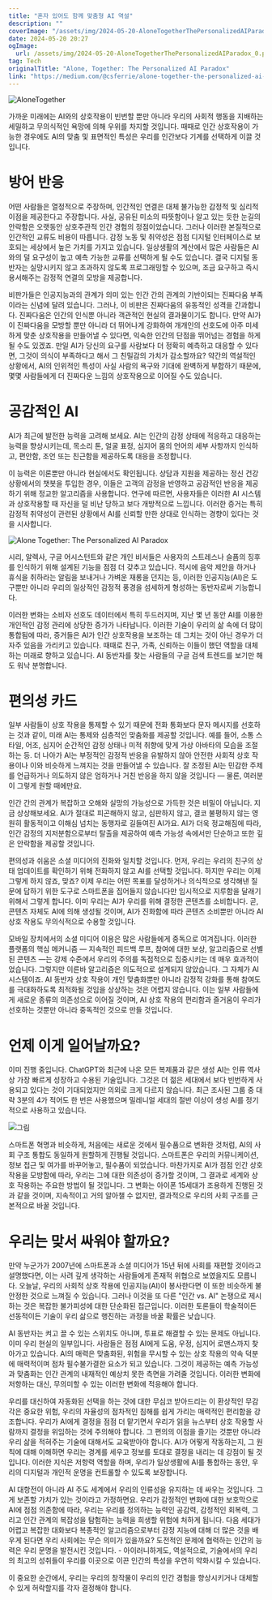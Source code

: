 ```yaml
---
title: "혼자 있어도 함께 맞춤형 AI 역설"
description: ""
coverImage: "/assets/img/2024-05-20-AloneTogetherThePersonalizedAIParadox_0.png"
date: 2024-05-20 20:27
ogImage:
  url: /assets/img/2024-05-20-AloneTogetherThePersonalizedAIParadox_0.png
tag: Tech
originalTitle: "Alone, Together: The Personalized AI Paradox"
link: "https://medium.com/@csferrie/alone-together-the-personalized-ai-paradox-43e52993ad9d"
---
```


![AloneTogether](/assets/img/2024-05-20-AloneTogetherThePersonalizedAIParadox_0.png)

가까운 미래에는 AI와의 상호작용이 빈번할 뿐만 아니라 우리의 사회적 행동을 지배하는 세밀하고 무의식적인 욕망에 의해 우위를 차지할 것입니다. 때때로 인간 상호작용이 가능한 경우에도 AI의 맞춤 및 표면적인 특성은 우리를 인간보다 기계를 선택하게 이끌 것입니다.

# 방어 반응

어떤 사람들은 열정적으로 주장하며, 인간적인 연결은 대체 불가능한 감정적 및 심리적 이점을 제공한다고 주장합니다. 사실, 공유된 미소의 따뜻함이나 알고 있는 듯한 눈길의 안락함은 오랫동안 상호주관적 인간 경험의 정점이었습니다. 그러나 이러한 본질적으로 인간적인 교류도 비용이 따릅니다. 감정 노동 및 취약성은 점점 디지털 인터페이스로 보호되는 세상에서 높은 가치를 가지고 있습니다. 일상생활의 계산에서 많은 사람들은 AI와의 덜 요구성이 높고 예측 가능한 교류를 선택하게 될 수도 있습니다. 결국 디지털 동반자는 실망시키지 않고 초과하지 않도록 프로그래밍할 수 있으며, 조금 요구하고 즉시 용서해주는 감정적 연결의 모방을 제공합니다.

<div class="content-ad"></div>

비판가들은 인공지능과의 관계가 의미 있는 인간 간의 관계의 기반이되는 진짜다움 부족이라는 신념에 달려 있습니다. 그러나, 이 비판은 진짜다움의 유동적인 성격을 간과합니다. 진짜다움은 인간의 인식뿐 아니라 객관적인 현실의 결과물이기도 합니다. 만약 AI가 이 진짜다움을 모방할 뿐만 아니라 더 뛰어나게 강화하여 개개인의 선호도에 아주 미세하게 맞춘 상호작용을 만들어낼 수 있다면, 익숙한 인간의 단점을 뛰어넘는 경험을 하게 될 수도 있겠죠. 만일 AI가 당신의 요구를 사람보다 더 정확히 예측하고 대응할 수 있다면, 그것이 의식이 부족하다고 해서 그 친밀감의 가치가 감소할까요? 약간의 역설적인 상황에서, AI의 인위적인 특성이 사실 사람의 욕구와 기대에 완벽하게 부합하기 때문에, 몇몇 사람들에게 더 진짜다운 느낌의 상호작용으로 이어질 수도 있습니다.

# 공감적인 AI

AI가 최근에 발전한 능력을 고려해 보세요. AI는 인간의 감정 상태에 적응하고 대응하는 능력을 향상시키는데, 목소리 톤, 얼굴 표정, 심지어 몸의 언어의 세부 사항까지 인식하고, 편안함, 조언 또는 친근함을 제공하도록 대응을 조정합니다.

이 능력은 이론뿐만 아니라 현실에서도 확인됩니다. 상담과 지원을 제공하는 정신 건강 상황에서의 챗봇을 투입한 경우, 이들은 고객의 감정을 반영하고 공감적인 반응을 제공하기 위해 정교한 알고리즘을 사용합니다. 연구에 따르면, 사용자들은 이러한 AI 시스템과 상호작용할 때 자신을 덜 비난 당하고 보다 개방적으로 느낍니다. 이러한 증거는 특히 감정적 취약성이 관련된 상황에서 AI를 신뢰할 만한 상대로 인식하는 경향이 있다는 것을 시사합니다.

<div class="content-ad"></div>

![Alone Together: The Personalized AI Paradox](/assets/img/2024-05-20-AloneTogetherThePersonalizedAIParadox_1.png)

시리, 알렉사, 구글 어시스턴트와 같은 개인 비서들은 사용자의 스트레스나 슬픔의 징후를 인식하기 위해 설계된 기능을 점점 더 갖추고 있습니다. 적시에 음악 제안을 하거나 휴식을 취하라는 알림을 보내거나 가벼운 재롱을 던지는 등, 이러한 인공지능(AI)은 도구뿐만 아니라 우리의 일상적인 감정적 풍경을 섬세하게 형성하는 동반자로써 기능합니다.

이러한 변화는 소비자 선호도 데이터에서 특히 두드러지며, 지난 몇 년 동안 AI를 이용한 개인적인 감정 관리에 상당한 증가가 나타납니다. 이러한 기술이 우리의 삶 속에 더 많이 통합됨에 따라, 증거들은 AI가 인간 상호작용을 보조하는 데 그치는 것이 아닌 경우가 더 자주 있음을 가리키고 있습니다. 때때로 친구, 가족, 신뢰하는 이들이 했던 역할을 대체하는 미래로 향하고 있습니다. AI 동반자를 찾는 사람들의 구글 검색 트렌드를 보기만 해도 워낙 분명합니다.

# 편의성 카드

<div class="content-ad"></div>

일부 사람들이 상호 작용을 통제할 수 있기 때문에 전화 통화보다 문자 메시지를 선호하는 것과 같이, 미래 AI는 통제와 심층적인 맞춤화를 제공할 것입니다. 예를 들어, 소통 스타일, 어조, 심지어 순간적인 감정 상태나 미적 취향에 맞게 가상 아바타의 모습을 조절하는 등. 더 나아가 AI는 부정적인 감정적 반응을 유발하지 않아 안전한 사회적 상호 작용이나 이와 비슷하게 느껴지는 것을 만들어낼 수 있습니다. 잘 조정된 AI는 민감한 주제를 언급하거나 의도하지 않은 엄하거나 거친 반응을 하지 않을 것입니다 — 물론, 여러분이 그렇게 원할 때에만요.

인간 간의 관계가 복잡하고 오해와 실망의 가능성으로 가득한 것은 비밀이 아닙니다. 지금 상상해보세요. AI가 절대로 피곤해하지 않고, 심판하지 않고, 결코 불평하지 않는 영원히 활동적이고 이해심 넘치는 동행자로 길들여진 AI가요. AI가 더욱 정교해짐에 따라, 인간 감정의 지저분함으로부터 탈출을 제공하여 예측 가능성 속에서만 단순하고 또한 깊은 안락함을 제공할 것입니다.

편의성과 쉬움은 소셜 미디어의 진화와 일치할 것입니다. 먼저, 우리는 우리의 친구의 상태 업데이트를 확인하기 위해 전화하지 않고 AI를 선택할 것입니다. 하지만 우리는 이제 그렇게 하지 않죠, 맞죠? 이제 우리는 어떤 목표를 달성하거나 의식적으로 생각해낸 질문에 답하기 위한 도구로 스마트폰을 집어들지 않습니다만 임시적으로 지루함을 달래기 위해서 그렇게 합니다. 이미 우리는 AI가 우리를 위해 결정한 콘텐츠를 소비합니다. 곧, 콘텐츠 자체도 AI에 의해 생성될 것이며, AI가 진화함에 따라 콘텐츠 소비뿐만 아니라 AI 상호 작용도 무의식적으로 수용할 것입니다.

모바일 장치에서의 소셜 미디어 이용은 많은 사람들에게 중독으로 여겨집니다. 이러한 플랫폼의 핵심 메커니즘 — 지속적인 피드백 루프, 참여에 대한 보상, 알고리즘으로 선별된 콘텐츠 —는 강제 수준에서 우리의 주의를 독점적으로 집중시키는 데 매우 효과적이었습니다. 그렇지만 이른바 알고리즘은 의도적으로 설계되지 않았습니다. 그 자체가 AI 시스템이죠. AI 동반자 상호 작용이 개인 맞춤화뿐만 아니라 감정적 강화를 통해 참여도를 극대화하도록 최적화될 것임을 상상하는 것은 어렵지 않습니다. 이는 일부 사람들에게 새로운 종류의 의존성으로 이어질 것이며, AI 상호 작용의 편리함과 즐거움이 우리가 선호하는 것뿐만 아니라 중독적인 것으로 만들 것입니다.

<div class="content-ad"></div>

# 언제 이게 일어날까요?

이미 진행 중입니다. ChatGPT와 최근에 나온 모든 복제품과 같은 생성 AI는 인류 역사상 가장 빠르게 성장하고 수용된 기술입니다. 그것은 더 젊은 세대에서 보다 빈번하게 사용되고 있다는 것이 기대되었지만 의외로 크게 다르지 않습니다. 최근 조사된 그룹 중 대략 3분의 4가 적어도 한 번은 사용했으며 밀레니얼 세대의 절반 이상이 생성 AI를 정기적으로 사용하고 있습니다.

![그림](/assets/img/2024-05-20-AloneTogetherThePersonalizedAIParadox_2.png)

스마트폰 혁명과 비슷하게, 처음에는 새로운 것에서 필수품으로 변화한 것처럼, AI의 사회 구조 통합도 동일하게 원할하게 진행될 것입니다. 스마트폰은 우리의 커뮤니케이션, 정보 접근 및 여가를 바꾸어놓고, 필수품이 되었습니다. 마찬가지로 AI가 점점 인간 상호 작용을 모방함에 따라, 우리는 그에 대한 의존성이 증가할 것이며, 그 결과로 세계와 상호 작용하는 주요한 방법이 될 것입니다. 그 변화는 아이폰 15세대가 조용하게 진행된 것과 같을 것이며, 지속적이고 거의 알아챌 수 없지만, 결과적으로 우리의 사회 구조를 근본적으로 바꿀 것입니다.

<div class="content-ad"></div>

# 우리는 맞서 싸워야 할까요?

만약 누군가가 2007년에 스마트폰과 소셜 미디어가 15년 뒤에 사회를 재편할 것이라고 설명했다면, 이는 사려 깊게 생각하는 사람들에게 존재적 위협으로 보였을지도 모릅니다. 오늘날, 우리의 사회적 상호 작용에 인공지능(AI)이 봉사한다면 이 또한 비슷하게 불안정한 것으로 느껴질 수 있습니다. 그러나 이것을 또 다른 "인간 vs. AI" 논쟁으로 제시하는 것은 복잡한 불가피성에 대한 단순화된 접근입니다. 이러한 토론들이 학술적이든 선동적이든 기술이 우리 삶으로 행진하는 과정을 바꿀 확률은 낮습니다.

AI 동반자는 켜고 끌 수 있는 스위치도 아니며, 투표로 해결할 수 있는 문제도 아닙니다. 이미 우리 현실의 일부입니다. 사람들은 점점 AI에게 도움, 우정, 심지어 로맨스까지 찾아가고 있습니다. AI의 매력은 맞춤화된, 위험을 무시할 수 있는 상호 작용의 약속 덕분에 매력적이며 점차 필수불가결한 요소가 되고 있습니다. 그것이 제공하는 예측 가능성과 맞춤화는 인간 관계의 내재적인 예상치 못한 측면을 가려줄 것입니다. 이러한 변화에 저항하는 대신, 무의미할 수 있는 이러한 변화에 적응해야 합니다.

우리를 대신하여 자동화된 선택을 하는 것에 대한 무심코 받아드리는 이 환상적인 무감각은 중요한 위험, 우리의 자율성의 점차적인 침해를 쉽게 가리는 매력적인 편리함을 강조합니다. 우리가 AI에게 결정을 점점 더 맡기면서 우리가 읽을 뉴스부터 상호 작용할 사람까지 결정을 위임하는 것에 주의해야 합니다. 그 편의의 이점을 즐기는 것뿐만 아니라 우리 삶을 적혀주는 기술에 대해서도 교육받아야 합니다. AI가 어떻게 작동하는지, 그 원칙에 대해 이해하면 우리는 경계를 세우고 정보를 토대로 결정을 내리는 데 강점이 될 것입니다. 이러한 지식은 저항력 역할을 하며, 우리가 일상생활에 AI를 통합하는 동안, 우리의 디지털과 개인적 운명을 컨트롤할 수 있도록 보장합니다.

<div class="content-ad"></div>

AI 대항전이 아니라 AI 주도 세계에서 우리의 인류성을 유지하는 데 싸우는 것입니다. 그게 보존할 가치가 있는 것이라고 가정하면요. 우리가 감정적인 변화에 대한 보호막으로 AI에 점점 의존함에 따라, 우리는 우리를 정의하는 능력인 공감력, 감정적인 회복력, 그리고 인간 관계의 복잡성을 탐험하는 능력을 희생할 위험에 처하게 됩니다. 다음 세대가 어렵고 복잡한 대화보다 복종적인 알고리즘으로부터 감정 지능에 대해 더 많은 것을 배우게 된다면 우리 사회에는 무슨 의미가 있을까요? 도전적인 문제에 협력하는 인간의 능력은 우리 문명을 발전시킨 것입니다. - 아이러니하게도, 역설적으로, 기술에서의 우리의 최고의 성취들이 우리를 이곳으로 이끈 인간의 특성을 우연히 약화시킬 수 있습니다.

이 중요한 순간에서, 우리는 우리의 창작물이 우리의 인간 경험을 향상시키거나 대체할 수 있게 허락할지를 각자 결정해야 합니다.
